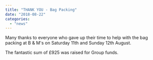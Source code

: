 ```yaml
---
title: "THANK YOU - Bag Packing"
date: "2018-08-22"
categories: 
  - "news"
---
```


Many thanks to everyone who gave up their time to help with the bag packing at B & M's on Saturday 11th and Sunday 12th August.

The fantastic sum of £925 was raised for Group funds.
